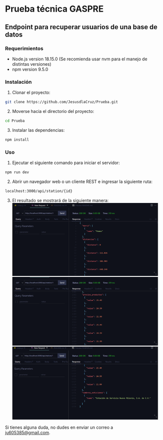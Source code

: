 # Prueba técnica GASPRE

## Endpoint para recuperar usuarios de una base de datos

### Requerimientos
- Node.js version 18.15.0 (Se recomienda usar nvm para el manejo de distintas versiones)
- npm version 9.5.0

### Instalación
1. Clonar el proyecto:

```bash
git clone https://github.com/JesusdlaCruz/Prueba.git
```
2. Moverse hacia el directorio del proyecto:
```bash
cd Prueba
```
3. Instalar las dependencias:
```bash
npm install
```
### Uso

1. Ejecutar el siguiente comando para iniciar el servidor:
```bash
npm run dev
```
2. Abrir un navegador web o un cliente REST e ingresar la siguiente ruta:
```bash
localhost:3000/api/station/{id}
```
3. El resultado se mostrará de la siguiente manera:
![Resultado](./media/resultado1.png)
![Resultado](./media/resultado2.png)
![Resultado](./media/resultado3.png)

Si tienes alguna duda, no dudes en enviar un correo a ju605385@gmail.com.

